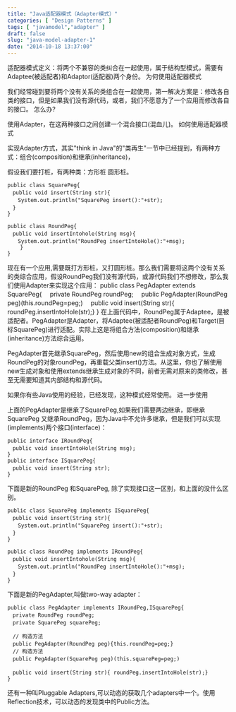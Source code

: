 ```yaml
---
title: "Java适配器模式（Adapter模式）"
categories: [ "Design Patterns" ]
tags: [ "javamodel","adapter" ]
draft: false
slug: "java-model-adapter-1"
date: "2014-10-18 13:37:00"
---
```


适配器模式定义：将两个不兼容的类纠合在一起使用，属于结构型模式，需要有Adaptee(被适配者)和Adaptor(适配器)两个身份。
为何使用适配器模式

我们经常碰到要将两个没有关系的类组合在一起使用，第一解决方案是：修改各自类的接口，但是如果我们没有源代码，或者，我们不愿意为了一个应用而修改各自的接口。 怎么办?

使用Adapter，在这两种接口之间创建一个混合接口(混血儿)。
如何使用适配器模式

实现Adapter方式，其实"think in Java"的"类再生"一节中已经提到，有两种方式：组合(composition)和继承(inheritance)，


<!--more-->


假设我们要打桩，有两种类：方形桩 圆形桩。

    public class SquarePeg{
    　public void insert(String str){
    　　System.out.println("SquarePeg insert():"+str);
    　}
    }
    
    public class RoundPeg{
    　public void insertIntohole(String msg){
    　　System.out.println("RoundPeg insertIntoHole():"+msg);
        }
    }

现在有一个应用,需要既打方形桩，又打圆形桩。那么我们需要将这两个没有关系的类综合应用，假设RoundPeg我们没有源代码，或源代码我们不想修改，那么我们使用Adapter来实现这个应用：
public class PegAdapter extends SquarePeg{
　private RoundPeg roundPeg;
　public PegAdapter(RoundPeg peg)(this.roundPeg=peg;)
　public void insert(String str){ roundPeg.insertIntoHole(str);}
}
在上面代码中，RoundPeg属于Adaptee，是被适配者。PegAdapter是Adapter，将Adaptee(被适配者RoundPeg)和Target(目标SquarePeg)进行适配。实际上这是将组合方法(composition)和继承(inheritance)方法综合运用。

PegAdapter首先继承SquarePeg，然后使用new的组合生成对象方式，生成RoundPeg的对象roundPeg，再重载父类insert()方法。从这里，你也了解使用new生成对象和使用extends继承生成对象的不同，前者无需对原来的类修改，甚至无需要知道其内部结构和源代码。

如果你有些Java使用的经验，已经发现，这种模式经常使用。
进一步使用

上面的PegAdapter是继承了SquarePeg,如果我们需要两边继承，即继承SquarePeg 又继承RoundPeg，因为Java中不允许多继承，但是我们可以实现(implements)两个接口(interface)：

    public interface IRoundPeg{
    　public void insertIntoHole(String msg);
    }
    public interface ISquarePeg{
    　public void insert(String str);
    }

下面是新的RoundPeg 和SquarePeg, 除了实现接口这一区别，和上面的没什么区别。

    public class SquarePeg implements ISquarePeg{
    　public void insert(String str){
    　　System.out.println("SquarePeg insert():"+str);
    　}
    }
    
    public class RoundPeg implements IRoundPeg{
    　public void insertIntohole(String msg){
    　　System.out.println("RoundPeg insertIntoHole():"+msg);
    　}
    }

下面是新的PegAdapter,叫做two-way adapter：

    public class PegAdapter implements IRoundPeg,ISquarePeg{
    　private RoundPeg roundPeg;
    　private SquarePeg squarePeg;
    
    　// 构造方法
    　public PegAdapter(RoundPeg peg){this.roundPeg=peg;}
    　// 构造方法
    　public PegAdapter(SquarePeg peg)(this.squarePeg=peg;)
    
    　public void insert(String str){ roundPeg.insertIntoHole(str);}
    }

还有一种叫Pluggable Adapters,可以动态的获取几个adapters中一个。使用Reflection技术，可以动态的发现类中的Public方法。
